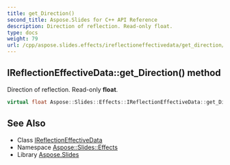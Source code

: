 ```yaml
---
title: get_Direction()
second_title: Aspose.Slides for C++ API Reference
description: Direction of reflection. Read-only float.
type: docs
weight: 79
url: /cpp/aspose.slides.effects/ireflectioneffectivedata/get_direction/
---
```

## IReflectionEffectiveData::get_Direction() method


Direction of reflection. Read-only **float**.

```cpp
virtual float Aspose::Slides::Effects::IReflectionEffectiveData::get_Direction()=0
```

## See Also

* Class [IReflectionEffectiveData](./)
* Namespace [Aspose::Slides::Effects](../)
* Library [Aspose.Slides](../../)